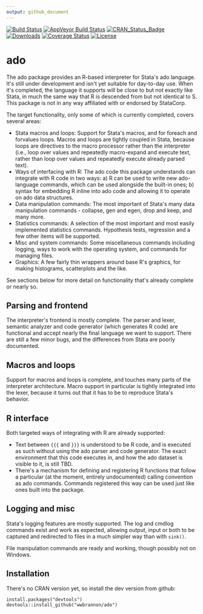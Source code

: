 ```yaml
---
output: github_document
---
```


<!-- README.md is generated from README.Rmd. Please edit that file -->



[![Build Status](https://img.shields.io/travis/wwbrannon/ado.svg?style=flat)](https://travis-ci.org/wwbrannon/ado)
[![AppVeyor Build Status](https://ci.appveyor.com/api/projects/status/github/wwbrannon/ado?branch=master&svg=true)](https://ci.appveyor.com/project/wwbrannon/ado)
[![CRAN_Status_Badge](https://www.r-pkg.org/badges/version/ado)](https://cran.r-project.org/package=ado)
[![Downloads](https://cranlogs.r-pkg.org/badges/ado)](https://cran.r-project.org/package=ado)
[![Coverage Status](https://img.shields.io/codecov/c/github/wwbrannon/ado/master.svg)](https://codecov.io/github/wwbrannon/ado?branch=master)
[![License](https://img.shields.io/:license-mit-blue.svg?style=flat)](https://wwbrannon.mit-license.org/)

# ado

The ado package provides an R-based interpreter for Stata's ado language. It's still under development and isn't yet suitable for day-to-day use. When it's completed, the language it supports will be close to but not exactly like Stata, in much the same way that R is descended from but not identical to S. This package is not in any way affiliated with or endorsed by StataCorp.

The target functionality, only some of which is currently completed, covers several areas:

* Stata macros and loops: Support for Stata's macros, and for foreach and forvalues loops. Macros and loops are tightly coupled in Stata, because loops are directives to the macro processor rather than the interpreter (i.e., loop over values and repeatedly macro-expand and execute text, rather than loop over values and repeatedly execute already parsed text).
* Ways of interfacing with R: The ado code this package understands can integrate with R code in two ways: a) R can be used to write new ado-language commands, which can be used alongside the built-in ones; b) syntax for embedding R inline into ado code and allowing it to operate on ado data structures.
* Data manipulation commands: The most important of Stata's many data manipulation commands - collapse, gen and egen, drop and keep, and many more.
* Statistics commands: A selection of the most important and most easily implemented statistics commands. Hypothesis tests, regression and a few other items will be supported.
* Misc and system commands: Some miscellaneous commands including logging, ways to work with the operating system, and commands for managing files.
* Graphics: A few fairly thin wrappers around base R's graphics, for making histograms, scatterplots and the like.

See sections below for more detail on functionality that's already complete or nearly so.

## Parsing and frontend
The interpreter's frontend is mostly complete. The parser and lexer, semantic analyzer and code generator (which generates R code) are functional and accept nearly the final language we want to support. There are still a few minor bugs, and the differences from Stata are poorly documented.

## Macros and loops
Support for macros and loops is complete, and touches many parts of the interpreter architecture. Macro support in particular is tightly integrated into the lexer, because it turns out that it has to be to reproduce Stata's behavior.

## R interface
Both targeted ways of integrating with R are already supported:

* Text between `{{{` and `}}}` is understood to be R code, and is executed as such without using the ado parser and code generator. The exact environment that this code executes in, and how the ado dataset is visible to it, is still TBD.
* There's a mechanism for defining and registering R functions that follow a particular (at the moment, entirely undocumented) calling convention as ado commands. Commands registered this way can be used just like ones built into the package.

## Logging and misc
Stata's logging features are mostly supported. The log and cmdlog commands exist and work as expected, allowing output, input or both to be captured and redirected to files in a much simpler way than with `sink()`.

File manipulation commands are ready and working, though possibly not on Windows.

## Installation
There's no CRAN version yet, so install the dev version from github:
```
install.packages("devtools")
devtools::install_github("wwbrannon/ado")
```
